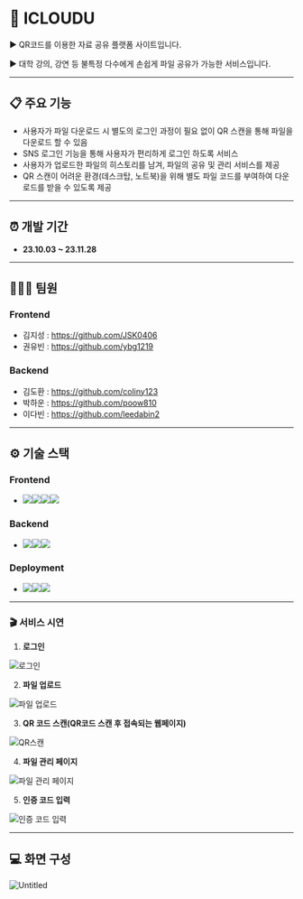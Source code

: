 # 📁 ICLOUDU

▶️ QR코드를 이용한 자료 공유 플랫폼 사이트입니다.

▶️ 대학 강의, 강연 등 불특정 다수에게 손쉽게 파일 공유가 가능한 서비스입니다.

---

## 📋 주요 기능

- 사용자가 파일 다운로드 시 별도의 로그인 과정이 필요 없이 QR 스캔을 통해 파일을 다운로드 할 수 있음
- SNS 로그인 기능을 통해 사용자가 편리하게 로그인 하도록 서비스
- 사용자가 업로드한 파일의 히스토리를 남겨, 파일의 공유 및 관리 서비스를 제공
- QR 스캔이 어려운 환경(데스크탑, 노트북)을 위해 별도 파일 코드를 부여하여 다운로드를 받을 수 있도록 제공

---

## ⏰ 개발 기간

- **23.10.03 ~ 23.11.28**

---

## 👨‍👦‍👦 팀원

### Frontend

- 김지성 : https://github.com/JSK0406
- 권유빈 : https://github.com/ybg1219

### Backend

- 김도환 : https://github.com/coliny123
- 박하운 : https://github.com/poow810
- 이다빈 : https://github.com/leedabin2

---

## ⚙️ 기술 스택

### Frontend

- <img src="https://img.shields.io/badge/react-61DAFB?style=for-the-badge&logo=react&logoColor=black"><img src="https://img.shields.io/badge/javascript-F7DF1E?style=for-the-badge&logo=javascript&logoColor=black"><img src="https://img.shields.io/badge/css-1572B6?style=for-the-badge&logo=css3&logoColor=white"><img src="https://img.shields.io/badge/html5-E34F26?style=for-the-badge&logo=html5&logoColor=white">

### Backend

- <img src="https://img.shields.io/badge/java-007396?style=for-the-badge&logo=java&logoColor=white"><img src="https://img.shields.io/badge/mysql-4479A1?style=for-the-badge&logo=mysql&logoColor=white"><img src="https://img.shields.io/badge/springboot-6DB33F?style=for-the-badge&logo=springboot&logoColor=white">

### Deployment

- <img src="https://img.shields.io/badge/amazonaws-232F3E?style=for-the-badge&logo=amazonaws&logoColor=white"><img src="https://img.shields.io/badge/github-181717?style=for-the-badge&logo=github&logoColor=white"><img src="https://img.shields.io/badge/git-F05032?style=for-the-badge&logo=git&logoColor=white">

---

### 🎬 서비스 시연

1. **로그인**

![로그인](https://github.com/poow810/File_Management/assets/111109429/9dfb97d3-3896-4e36-80b9-14337f4cc7f7)

2. **파일 업로드**

![파일 업로드](https://github.com/poow810/File_Management/assets/111109429/d562e35d-c06d-4114-9fb7-47f3f8f29903)

3. **QR 코드 스캔(QR코드 스캔 후 접속되는 웹페이지)**

![QR스캔](https://github.com/poow810/File_Management/assets/111109429/b3118a9f-0113-4f6c-b2fe-cedaa511773a)

4. **파일 관리 페이지**

![파일 관리 페이지](https://github.com/poow810/File_Management/assets/111109429/5f0e22ea-5643-47e4-8262-f8f39b188bdf)

5. **인증 코드 입력**

![인증 코드 입력](https://github.com/poow810/File_Management/assets/111109429/7b1192ee-1f9b-4a6d-800f-9dc734541b77)

---

## 💻 화면 구성

![Untitled](https://github.com/poow810/File_Management/assets/111109429/233097c6-ce46-4afd-8a54-80eaeba508a2)
